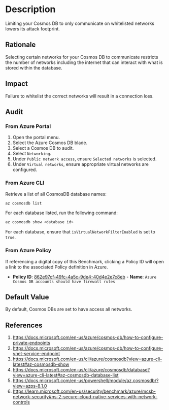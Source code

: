 # Description

Limiting your Cosmos DB to only communicate on whitelisted networks lowers its attack footprint.

## Rationale

Selecting certain networks for your Cosmos DB to communicate restricts the number of networks including the internet that can interact with what is stored within the database.

## Impact

Failure to whitelist the correct networks will result in a connection loss.

## Audit

### From Azure Portal

1. Open the portal menu.
2. Select the Azure Cosmos DB blade.
3. Select a Cosmos DB to audit.
4. Select `Networking`.
5. Under `Public network access`, ensure `Selected networks` is selected.
6. Under `Virtual networks`, ensure appropriate virtual networks are configured.

### From Azure CLI

Retrieve a list of all CosmosDB database names:

```sh
az cosmosdb list
```

For each database listed, run the following command:

```sh
az cosmosdb show <database id>
```

For each database, ensure that `isVirtualNetworkFilterEnabled` is set to `true`.

### From Azure Policy

If referencing a digital copy of this Benchmark, clicking a Policy ID will open a link to the associated Policy definition in Azure.

- **Policy ID**: [862e97cf-49fc-4a5c-9de4-40d4e2e7c8eb](https://portal.azure.com/#view/Microsoft_Azure_Policy/PolicyDetailBlade/definitionId/%2Fproviders%2FMicrosoft.Authorization%2FpolicyDefinitions%2F862e97cf-49fc-4a5c-9de4-40d4e2e7c8eb) - **Name**: `Azure Cosmos DB accounts should have firewall rules`

## Default Value

By default, Cosmos DBs are set to have access all networks.

## References

1. <https://docs.microsoft.com/en-us/azure/cosmos-db/how-to-configure-private-endpoints>
2. <https://docs.microsoft.com/en-us/azure/cosmos-db/how-to-configure-vnet-service-endpoint>
3. <https://docs.microsoft.com/en-us/cli/azure/cosmosdb?view=azure-cli-latest#az-cosmosdb-show>
4. <https://docs.microsoft.com/en-us/cli/azure/cosmosdb/database?view=azure-cli-latest#az-cosmosdb-database-list>
5. <https://docs.microsoft.com/en-us/powershell/module/az.cosmosdb/?view=azps-8.1.0>
6. <https://learn.microsoft.com/en-us/security/benchmark/azure/mcsb-network-security#ns-2-secure-cloud-native-services-with-network-controls>
